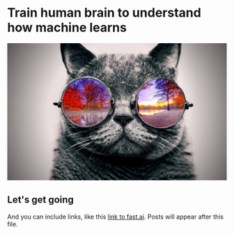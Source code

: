 # Train human brain to understand how machine learns

![Image of fast.ai logo](images/cat.jpg)

## Let's get going

And you can include links, like this [link to fast.ai](https://www.fast.ai). Posts will appear after this file. 
